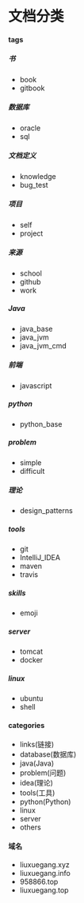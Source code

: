 # 文档分类

#### tags

##### 书
- book
- gitbook

##### 数据库
- oracle
- sql

##### 文档定义
- knowledge
- bug_test

##### 项目
- self
- project

##### 来源
- school
- github
- work

##### Java
- java_base
- java_jvm
- java_jvm_cmd

##### 前端
- javascript

##### python
- python_base

##### problem
- simple
- difficult

##### 理论
- design_patterns

##### tools
- git
- IntelliJ_IDEA
- maven
- travis

##### skills
- emoji

##### server
- tomcat
- docker

##### linux
- ubuntu
- shell

#### categories
- links(链接)
- database(数据库)
- java(Java)
- problem(问题)
- idea(理论)
- tools(工具)
- python(Python)
- linux
- server
- others

#### 域名
- liuxuegang.xyz
- liuxuegang.info
- 958866.top
- liuxuegang.top